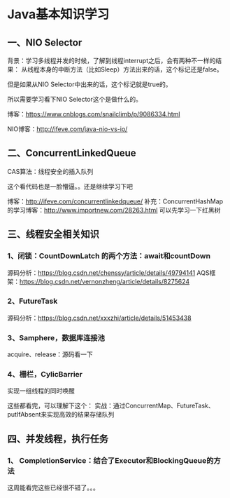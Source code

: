 # Java基本知识学习

## 一、NIO Selector

背景：学习多线程并发的时候，了解到线程interrupt之后，会有两种不一样的结果：
从线程本身的中断方法（比如Sleep）方法出来的话，这个标记还是false。

但是如果从NIO Selector中出来的话，这个标记就是true的。

所以需要学习看下NIO Selector这个是做什么的。

博客：https://www.cnblogs.com/snailclimb/p/9086334.html

NIO博客：http://ifeve.com/java-nio-vs-io/

## 二、ConcurrentLinkedQueue
CAS算法：线程安全的插入队列

这个看代码也是一脸懵逼。。还是继续学习下吧

博客：http://ifeve.com/concurrentlinkedqueue/
补充：ConcurrentHashMap的学习博客：http://www.importnew.com/28263.html
可以先学习一下红黑树

## 三、线程安全相关知识
### 1、闭锁：CountDownLatch 的两个方法：await和countDown
源码分析：https://blog.csdn.net/chenssy/article/details/49794141
AQS框架：https://blog.csdn.net/vernonzheng/article/details/8275624
### 2、FutureTask
源码分析：https://blog.csdn.net/xxxzhi/article/details/51453438
### 3、Samphere，数据库连接池
acquire、release：源码看一下
### 4、栅栏，CylicBarrier
实现一组线程的同时唤醒

这些都看完，可以理解下这个：
实战：通过ConcurrentMap、FutureTask、putIfAbsent来实现高效的结果存储队列

## 四、并发线程，执行任务
### 1、 CompletionService：结合了Executor和BlockingQueue的方法

这周能看完这些已经很不错了。。。
